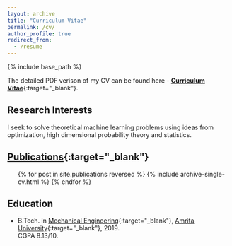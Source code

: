 ```yaml
---
layout: archive
title: "Curriculum Vitae"
permalink: /cv/
author_profile: true
redirect_from:
  - /resume
---
```


{% include base_path %}

The detailed PDF verison of my CV can be found here - [__Curriculum Vitae__](\files\Rahul_CV_MSR.pdf){:target="_blank"}.

Research Interests
------
I seek to solve theoretical machine learning problems using ideas from optimization, high dimensional probability theory and statistics.

[Publications](https://rahulvigneswaran.github.io/publications/){:target="_blank"}
------

  <ul>{% for post in site.publications reversed %}
    {% include archive-single-cv.html %}
  {% endfor %}</ul>

Education
------
* B.Tech. in [Mechanical Engineering](https://www.amrita.edu/school/engineering/amritapuri/mechanical){:target="_blank"}, [Amrita University](http://www.amrita.edu){:target="_blank"}, 2019.<br>
CGPA 8.13/10.

<!-- * M.S. in Jekyll, Github University, 2014
* Ph.D in Version Control Theory, Github University, 2018 (expected) -->

<!-- Work experience
------

* July 2017 - Present: [Research Fellow](https://www.microsoft.com/en-us/research/lab/microsoft-research-india/#!research-fellow-program){:target="_blank"}
  * [Microsoft Research Lab - India](https://www.microsoft.com/en-us/research/lab/microsoft-research-india/){:target="_blank"}
  * Mentors: [Dr. Praneeth Netrapalli](https://www.microsoft.com/en-us/research/people/praneeth/){:target="_blank"} and [Dr. Prateek Jain](https://www.microsoft.com/en-us/research/people/prajain/){:target="_blank"}
  * Project group: [Provable Non-convex Optimization for Machine Learning Problems](https://www.microsoft.com/en-us/research/project/provable-non-convex-optimization-for-machine-learning-problems/){:target="_blank"}

* Summer 2016: Research Intern
  * [Microsoft Research Lab - India](https://www.microsoft.com/en-us/research/lab/microsoft-research-india/){:target="_blank"}
  * Supervisor: Dr. Sreangsu Acharyya
  * Project: [Clustered Monotone Transforms for Rating Factorization](https://raghavsomani.github.io/projects/2018-08-16-project-2){:target="_blank"}

* Summer 2015: Summer Research Intern
  * [CAFRAL - RBI](http://www.cafral.org.in/)
  * Supervisor: [Dr. N. R. Prabhala](https://www.rhsmith.umd.edu/directory/nagpurnanand-r-prabhala){:target="_blank"}
  * Project: [Economic Policy Uncertainty Index](https://raghavsomani.github.io/projects/2015-07-20-project-1){:target="_blank"} - [Intern report](https://drive.google.com/file/d/0B9-6pftL99HLaGNHSlo1bUcxTU0/view?usp=sharing){:target="_blank"}

-->
<!-- [Projects](https://raghavsomani.github.io/publications/){:target="_blank"}
------

  <ul>{% for post in site.projects reversed %}
    {% include archive-single-cv.html %}
  {% endfor %}</ul>

<!-- Talks
======
  <ul>{% for post in site.talks %}
    {% include archive-single-talk-cv.html %}
  {% endfor %}</ul>
  
Teaching
======
  <ul>{% for post in site.teaching %}
    {% include archive-single-cv.html %}
  {% endfor %}</ul>
  
Service and leadership
======
* Currently signed in to 43 different slack teams
 -->
 <!--Research Interests
------
I seek to solve theoretical machine learning problems using ideas from optimization, high dimensional probability theory and statistics.

* Major Interests - Machine Learning, Large Scale Optimization, High dimensional probability
* Others - Random Matrix theory, Learning Theory, Applied mathematics
-->